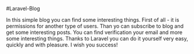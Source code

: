 #Laravel-Blog

In this simple blog you can find some interesting things. First of all - it is permissions for another type of users.
Than yo can subscribe to blog and get some interesting posts. You can find verification your email and more some interesting
things. Thanks to Laravel you can do it yourself very easy, quickly and with pleasure. I wish you success!
